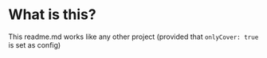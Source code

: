# What is this?

This readme.md works like any other project (provided that `onlyCover: true` is set as config)
